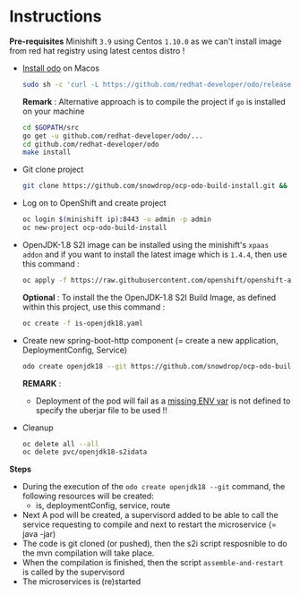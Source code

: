 # Instructions

**Pre-requisites** Minishift `3.9` using Centos `1.10.0` as we can't install image from red hat registry using latest centos distro !

- [Install odo](https://github.com/redhat-developer/odo#installation) on Macos

  ```bash
  sudo sh -c 'curl -L https://github.com/redhat-developer/odo/releases/download/v0.0.6/odo-darwin-amd64.gz | gzip -d > /usr/local/bin/odo; chmod +x /usr/local/bin/odo'
  ```
  
  **Remark** : Alternative approach is to compile the project if `go` is installed on your machine
  ```bash
  cd $GOPATH/src
  go get -u github.com/redhat-developer/odo/...
  cd github.com/redhat-developer/odo
  make install
  ```

- Git clone project
  
  ```bash
  git clone https://github.com/snowdrop/ocp-odo-build-install.git && cd ocp-odo-build-install
  ```

- Log on to OpenShift and create project

  ```bash
  oc login $(minishift ip):8443 -u admin -p admin
  oc new-project ocp-odo-build-install
  ```
  
- OpenJDK-1.8 S2I image can be installed using the minishift's `xpaas addon` and if you want to install the latest image which is `1.4.4`,   then use this command : 
  ```bash
  oc apply -f https://raw.githubusercontent.com/openshift/openshift-ansible/release-3.9/roles/openshift_examples/files/examples/v3.9/xpaas-streams/openjdk18-image-stream.json -n openshift
  ```

  **Optional** : To install the the OpenJDK-1.8 S2I Build Image, as defined within this project, use this command : 
  ```bash
  oc create -f is-openjdk18.yaml
  ``` 
  
- Create new spring-boot-http component (= create a new application, DeploymentConfig, Service)

  ```bash
  odo create openjdk18 --git https://github.com/snowdrop/ocp-odo-build-install.git
  ```
  **REMARK** : 
  - Deployment of the pod will fail as a [missing ENV var](https://github.com/redhat-developer/odo/issues/501) is not defined to specify the uberjar file to be used !!
  
- Cleanup
  ```bash
  oc delete all --all
  oc delete pvc/openjdk18-s2idata
  ```  
  
**Steps**
 
- During the execution of the `odo create openjdk18 --git` command, the following resources will be created:
  - is, deploymentConfig, service, route
- Next A pod will be created, a supervisord added to be able to call the service requesting to compile and next to restart the microservice (= java -jar)
- The code is git cloned (or pushed), then the s2i script resposnible to do the mvn compilation will take place.
- When the compilation is finished, then the script `assemble-and-restart` is called by the supervisord
- The microservices is (re)started

